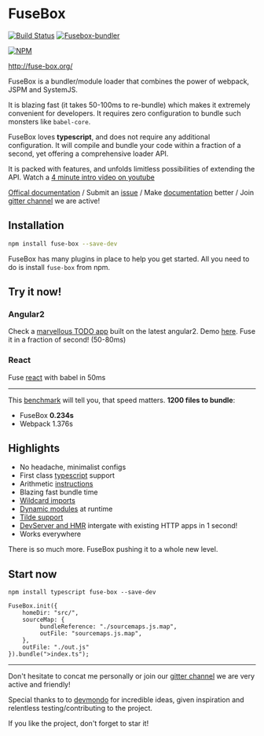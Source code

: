 # FuseBox

[![Build Status](https://travis-ci.org/fuse-box/fuse-box.svg?branch=master)](https://travis-ci.org/fuse-box/fuse-box)
[![Fusebox-bundler](https://img.shields.io/badge/gitter-join%20chat%20%E2%86%92-brightgreen.svg)](https://gitter.im/fusebox-bundler/Lobby)

[![NPM](https://nodei.co/npm/fuse-box.png?downloads=true)](https://nodei.co/npm/fuse-box/)

http://fuse-box.org/

FuseBox is a bundler/module loader that combines the power of webpack, JSPM and SystemJS. 

It is blazing fast (it takes 50-100ms to re-bundle) which makes it extremely convenient for developers. It requires zero configuration to bundle such monsters like `babel-core`.

FuseBox loves __typescript__, and does not require any additional configuration. It will compile and bundle your code within a fraction of a second, yet offering a comprehensive loader API. 

It is packed with features, and unfolds limitless possibilities of extending the API. Watch a [4 minute intro video on youtube](https://www.youtube.com/watch?v=gCfWVRsWoKA)

[Offical documentation](http://fuse-box.org/) / Submit an [issue](https://github.com/fuse-box/fuse-box/issues/new) / Make [documentation](https://github.com/fuse-box/fuse-box/tree/master/docs) better / Join [gitter channel](https://gitter.im/fusebox-bundler/Lobby) we are active!


## Installation

```bash
npm install fuse-box --save-dev
```

FuseBox has many plugins in place to help you get started. All you need to do is install `fuse-box` from npm.

## Try it now!

### Angular2

Check a [marvellous TODO app](https://github.com/fuse-box/angular2-example) built on the latest angular2. Demo [here](https://fuse-box.github.io/angular2-example/).
Fuse it in a fraction of second! (50-80ms)

### React

Fuse [react](https://github.com/fuse-box/react-example) with babel in 50ms

---
This [benchmark](https://github.com/fuse-box/benchmark) will tell you, that speed matters.
__1200 files to bundle__:

* FuseBox __0.234s__
* Webpack 1.376s


## Highlights

* No headache, minimalist configs
* First class [typescript](http://fuse-box.org/#typescript) support
* Arithmetic [instructions](http://fuse-box.org/#arithmetic-instructions)
* Blazing fast bundle time
* [Wildcard imports](http://fuse-box.org/#wildcard-import)
* [Dynamic modules](http://fuse-box.org/#dynamic-modules) at runtime
* [Tilde support](http://fuse-box.org/#point-to-the-root)
* [DevServer and HMR](http://fuse-box.org/#dev-server-and-hmr) intergate with existing HTTP apps in 1 second!
* Works everywhere

There is so much more. FuseBox pushing it to a whole new level. 

## Start now

```
npm install typescript fuse-box --save-dev
```

```
FuseBox.init({
    homeDir: "src/",
    sourceMap: {
         bundleReference: "./sourcemaps.js.map",
         outFile: "sourcemaps.js.map",
    },
    outFile: "./out.js"
}).bundle(">index.ts");
```

---
Don't hesitate to concat me personally or join our [gitter channel](https://gitter.im/fusebox-bundler/Lobby) we are very active and friendly!

Special thanks to to [devmondo](https://github.com/devmondo) for incredible ideas, given inspiration and relentless testing/contributing to the project.  

If you like the project, don't forget to star it!

